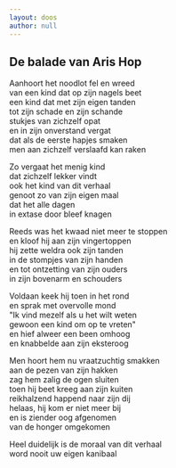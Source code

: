 ```yaml
---
layout: doos
author: null
---
```


## De balade van Aris Hop
Aanhoort het noodlot fel en wreed \
van een kind dat op zijn nagels beet \
een kind dat met zijn eigen tanden \
tot zijn schade en zijn schande \
stukjes van zichzelf opat \
en in zijn onverstand vergat \
dat als de eerste hapjes smaken \
men aan zichzelf verslaafd kan raken

Zo vergaat het menig kind \
dat zichzelf lekker vindt \
ook het kind van dit verhaal  \
genoot zo van zijn eigen maal \
dat het alle dagen \
in extase door bleef knagen

Reeds was het kwaad niet meer te stoppen \
en kloof hij aan zijn vingertoppen \
hij zette weldra ook zijn tanden  \
in de stompjes van zijn handen \
en tot ontzetting van zijn ouders \
in zijn bovenarm en schouders 

Voldaan keek hij toen in het rond \
en sprak met overvolle mond \
"Ik vind mezelf als u het wilt weten \
gewoon een kind om op te vreten" \
en hief alweer een been omhoog \
en knabbelde aan zijn eksteroog

Men hoort hem nu vraatzuchtig smakken \
aan de pezen van zijn hakken \
zag hem zalig de ogen sluiten  \
toen hij beet kreeg aan zijn kuiten \
reikhalzend happend naar zijn dij \
helaas, hij kom er niet meer bij \
en is ziender oog afgenomen  \
van de honger omgekomen 

Heel duidelijk is de moraal van dit verhaal \
word nooit uw eigen kanibaal
